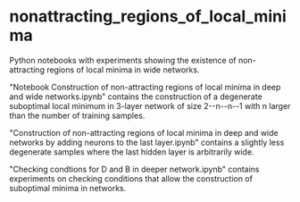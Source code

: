# nonattracting_regions_of_local_minima
Python notebooks with experiments showing the existence of non-attracting regions of local minima in wide networks. 

"Notebook Construction of non-attracting regions of local minima in deep and wide networks.ipynb" contains the construction of a degenerate suboptimal local minimum in 3-layer network of size 2--n--n--1 with n larger than the number of training samples.


"Construction of non-attracting regions of local minima in deep and wide networks by adding neurons to the last layer.ipynb" contains a slightly less degenerate samples where the last hidden layer is arbitrarily wide.

"Checking condtions for D and B in deeper network.ipynb" contains experiments on checking conditions that allow the construction of suboptimal minima in networks.
